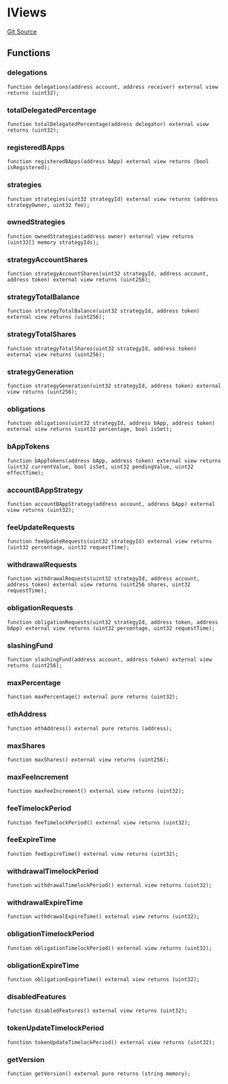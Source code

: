 # IViews
[Git Source](https://github.com/ssvlabs/based-applications/blob/3ee95af731e4fce61ac2b03f418aa4e9fb5f64bd/src/core/interfaces/IViews.sol)


## Functions
### delegations


```solidity
function delegations(address account, address receiver) external view returns (uint32);
```

### totalDelegatedPercentage


```solidity
function totalDelegatedPercentage(address delegator) external view returns (uint32);
```

### registeredBApps


```solidity
function registeredBApps(address bApp) external view returns (bool isRegistered);
```

### strategies


```solidity
function strategies(uint32 strategyId) external view returns (address strategyOwner, uint32 fee);
```

### ownedStrategies


```solidity
function ownedStrategies(address owner) external view returns (uint32[] memory strategyIds);
```

### strategyAccountShares


```solidity
function strategyAccountShares(uint32 strategyId, address account, address token) external view returns (uint256);
```

### strategyTotalBalance


```solidity
function strategyTotalBalance(uint32 strategyId, address token) external view returns (uint256);
```

### strategyTotalShares


```solidity
function strategyTotalShares(uint32 strategyId, address token) external view returns (uint256);
```

### strategyGeneration


```solidity
function strategyGeneration(uint32 strategyId, address token) external view returns (uint256);
```

### obligations


```solidity
function obligations(uint32 strategyId, address bApp, address token) external view returns (uint32 percentage, bool isSet);
```

### bAppTokens


```solidity
function bAppTokens(address bApp, address token) external view returns (uint32 currentValue, bool isSet, uint32 pendingValue, uint32 effectTime);
```

### accountBAppStrategy


```solidity
function accountBAppStrategy(address account, address bApp) external view returns (uint32);
```

### feeUpdateRequests


```solidity
function feeUpdateRequests(uint32 strategyId) external view returns (uint32 percentage, uint32 requestTime);
```

### withdrawalRequests


```solidity
function withdrawalRequests(uint32 strategyId, address account, address token) external view returns (uint256 shares, uint32 requestTime);
```

### obligationRequests


```solidity
function obligationRequests(uint32 strategyId, address token, address bApp) external view returns (uint32 percentage, uint32 requestTime);
```

### slashingFund


```solidity
function slashingFund(address account, address token) external view returns (uint256);
```

### maxPercentage


```solidity
function maxPercentage() external pure returns (uint32);
```

### ethAddress


```solidity
function ethAddress() external pure returns (address);
```

### maxShares


```solidity
function maxShares() external view returns (uint256);
```

### maxFeeIncrement


```solidity
function maxFeeIncrement() external view returns (uint32);
```

### feeTimelockPeriod


```solidity
function feeTimelockPeriod() external view returns (uint32);
```

### feeExpireTime


```solidity
function feeExpireTime() external view returns (uint32);
```

### withdrawalTimelockPeriod


```solidity
function withdrawalTimelockPeriod() external view returns (uint32);
```

### withdrawalExpireTime


```solidity
function withdrawalExpireTime() external view returns (uint32);
```

### obligationTimelockPeriod


```solidity
function obligationTimelockPeriod() external view returns (uint32);
```

### obligationExpireTime


```solidity
function obligationExpireTime() external view returns (uint32);
```

### disabledFeatures


```solidity
function disabledFeatures() external view returns (uint32);
```

### tokenUpdateTimelockPeriod


```solidity
function tokenUpdateTimelockPeriod() external view returns (uint32);
```

### getVersion


```solidity
function getVersion() external pure returns (string memory);
```

